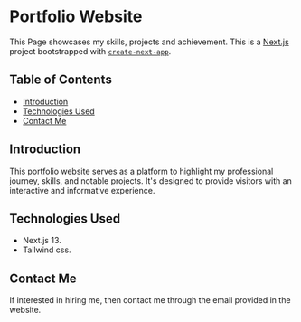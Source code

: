 # Portfolio Website

This Page showcases my skills, projects and achievement.
This is a [Next.js](https://nextjs.org/) project bootstrapped with [`create-next-app`](https://github.com/vercel/next.js/tree/canary/packages/create-next-app).

## Table of Contents

- [Introduction](#introduction)
- [Technologies Used](#technologies-used)
- [Contact Me](#contact-me)

## Introduction

This portfolio website serves as a platform to highlight my professional journey, skills, and notable projects. It's designed to provide visitors with an interactive and informative experience.

## Technologies Used

- Next.js 13.
- Tailwind css.

## Contact Me
If interested in hiring me, then contact me through the email provided in the website.